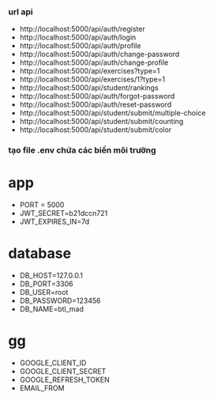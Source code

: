 ### url api
- http://localhost:5000/api/auth/register
- http://localhost:5000/api/auth/login
- http://localhost:5000/api/auth/profile
- http://localhost:5000/api/auth/change-password
- http://localhost:5000/api/auth/change-profile
- http://localhost:5000/api/exercises?type=1
- http://localhost:5000/api/exercises/1?type=1
- http://localhost:5000/api/student/rankings
- http://localhost:5000/api/auth/forgot-password
- http://localhost:5000/api/auth/reset-password
- http://localhost:5000/api/student/submit/multiple-choice
- http://localhost:5000/api/student/submit/counting
- http://localhost:5000/api/student/submit/color



### tạo file .env chứa các biến môi trường
# app
- PORT = 5000
- JWT_SECRET=b21dccn721
- JWT_EXPIRES_IN=7d

# database
- DB_HOST=127.0.0.1
- DB_PORT=3306
- DB_USER=root
- DB_PASSWORD=123456
- DB_NAME=btl_mad
# gg
- GOOGLE_CLIENT_ID
- GOOGLE_CLIENT_SECRET
- GOOGLE_REFRESH_TOKEN
- EMAIL_FROM